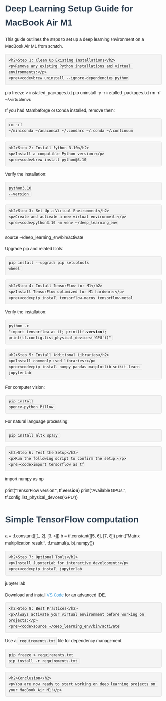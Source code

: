 <!DOCTYPE html>
<html lang="en">
<head>
    <meta charset="UTF-8">
    <meta name="viewport" content="width=device-width, initial-scale=1.0">
    <title>Deep Learning Setup Guide</title>
    <style>
        body {
            font-family: Arial, sans-serif;
            line-height: 1.6;
            margin: 20px;
        }
        h1, h2 {
            color: #2c3e50;
        }
        code {
            background-color: #f4f4f4;
            border: 1px solid #ddd;
            padding: 5px;
            border-radius: 4px;
        }
        pre {
            background-color: #f4f4f4;
            border: 1px solid #ddd;
            padding: 10px;
            border-radius: 4px;
            overflow-x: auto;
        }
        a {
            color: #3498db;
        }
    </style>
</head>
<body>
    <h1>Deep Learning Setup Guide for MacBook Air M1</h1>
    <p>This guide outlines the steps to set up a deep learning environment on a MacBook Air M1 from scratch.</p>

    <h2>Step 1: Clean Up Existing Installations</h2>
    <p>Remove any existing Python installations and virtual environments:</p>
    <pre><code>brew uninstall --ignore-dependencies python
pip freeze > installed_packages.txt
pip uninstall -y -r installed_packages.txt
rm -rf ~/.virtualenvs
</code></pre>
    <p>If you had Mambaforge or Conda installed, remove them:</p>
    <pre><code>rm -rf ~/miniconda ~/anaconda3 ~/.condarc ~/.conda ~/.continuum
</code></pre>

    <h2>Step 2: Install Python 3.10</h2>
    <p>Install a compatible Python version:</p>
    <pre><code>brew install python@3.10
</code></pre>
    <p>Verify the installation:</p>
    <pre><code>python3.10 --version
</code></pre>

    <h2>Step 3: Set Up a Virtual Environment</h2>
    <p>Create and activate a new virtual environment:</p>
    <pre><code>python3.10 -m venv ~/deep_learning_env
source ~/deep_learning_env/bin/activate
</code></pre>
    <p>Upgrade pip and related tools:</p>
    <pre><code>pip install --upgrade pip setuptools wheel
</code></pre>

    <h2>Step 4: Install TensorFlow for M1</h2>
    <p>Install TensorFlow optimized for M1 hardware:</p>
    <pre><code>pip install tensorflow-macos tensorflow-metal
</code></pre>
    <p>Verify the installation:</p>
    <pre><code>python -c "import tensorflow as tf; print(tf.__version__); print(tf.config.list_physical_devices('GPU'))"
</code></pre>

    <h2>Step 5: Install Additional Libraries</h2>
    <p>Install commonly used libraries:</p>
    <pre><code>pip install numpy pandas matplotlib scikit-learn jupyterlab
</code></pre>
    <p>For computer vision:</p>
    <pre><code>pip install opencv-python Pillow
</code></pre>
    <p>For natural language processing:</p>
    <pre><code>pip install nltk spacy
</code></pre>

    <h2>Step 6: Test the Setup</h2>
    <p>Run the following script to confirm the setup:</p>
    <pre><code>import tensorflow as tf
import numpy as np

print("TensorFlow version:", tf.__version__)
print("Available GPUs:", tf.config.list_physical_devices('GPU'))

# Simple TensorFlow computation
a = tf.constant([[1, 2], [3, 4]])
b = tf.constant([[5, 6], [7, 8]])
print("Matrix multiplication result:", tf.matmul(a, b).numpy())
</code></pre>

    <h2>Step 7: Optional Tools</h2>
    <p>Install JupyterLab for interactive development:</p>
    <pre><code>pip install jupyterlab
jupyter lab
</code></pre>
    <p>Download and install <a href="https://code.visualstudio.com/">VS Code</a> for an advanced IDE.</p>

    <h2>Step 8: Best Practices</h2>
    <p>Always activate your virtual environment before working on projects:</p>
    <pre><code>source ~/deep_learning_env/bin/activate
</code></pre>
    <p>Use a <code>requirements.txt</code> file for dependency management:</p>
    <pre><code>pip freeze > requirements.txt
pip install -r requirements.txt
</code></pre>

    <h2>Conclusion</h2>
    <p>You are now ready to start working on deep learning projects on your MacBook Air M1!</p>
</body>
</html>
